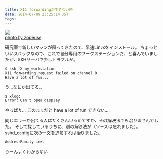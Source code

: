 ```yaml
---
title: X11 forwardingができない時
date: 2014-07-09 23:25:14 JST
tags: 
---
```


[![](http://farm1.staticflickr.com/99/271120032_7496977120.jpg)](http://www.flickr.com/photos/37136574@N00/271120032)  
[photo by zopeuse](http://www.flickr.com/photos/37136574@N00/271120032)

研究室で新しいマシンが降ってきたので、早速Linuxをインストール。
ちょっといいスペックなので、これで自分専用のワークステーションだ、と喜んでいましたが、SSHサーバで少しトラブルが。

```
$ ssh -X my_workstation
X11 forwarding request failed on channel 0
Have a lot of fun...
```

う...なにか出てる...

```
$ xlogo
Error: Can't open display:
```

やっぱり...
このままだと have a lot of fun できない....

同じエラーが出てる人はたくさんいるのですが、その解決法でも治りませんでした。
そして探しているうちに、別の解決法が（ソースは忘れました）。sshd_configに次の一文を追加すれば治りました。

```sshdconfig
AddressFamily inet
```

うーんよくわからない

